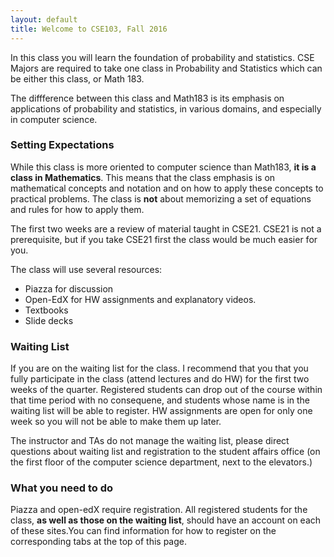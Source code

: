 ```yaml
---
layout: default
title: Welcome to CSE103, Fall 2016
---
```


In this class you will learn the foundation of probability and statistics.
CSE Majors are required to take one class in Probability and Statistics which can be either this class, or Math 183.

The diffference between this class and Math183 is its emphasis on applications of probability and statistics, in various domains, and especially in computer science. 

### Setting Expectations
While this class is more oriented to computer science than Math183, **it is a class in Mathematics**. This means that the class emphasis is on mathematical concepts and notation and 
on how to apply these concepts to practical problems. The class is **not** about memorizing a set of equations and rules for how to apply them.

The first two weeks are a review of material taught in CSE21. 
CSE21 is not a prerequisite, but if you take CSE21 first the class would be much easier for you.

The class will use several resources:

* Piazza for discussion
* Open-EdX for HW assignments and explanatory videos.
* Textbooks
* Slide decks

### Waiting List

If you are on the waiting list for the class. I recommend that you
that you fully participate in the class (attend lectures and do HW)
for the first two weeks of the quarter. Registered students can drop
out of the course within that time period with no consequene, and
students whose name is in the waiting list will be able to
register. HW assignments are open for only one week so you will not be
able to make them up later.

The instructor and TAs do not manage the waiting list, please direct
questions about waiting list and registration to the student affairs
office (on the first floor of the computer science department, next to
the elevators.)

### What you need to do
Piazza and open-edX require registration. All registered students for the class, **as well as those on the waiting list**, should have an account on each of these sites.You can find information for how to register on the 
corresponding tabs at the top of this page.


